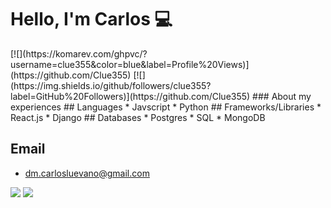 <p align="center">

# Hello, I'm Carlos 💻
</p>
[![](https://komarev.com/ghpvc/?username=clue355&color=blue&label=Profile%20Views)](https://github.com/Clue355)
[![](https://img.shields.io/github/followers/clue355?label=GitHub%20Followers)](https://github.com/Clue355)
### About my experiences
## Languages
* Javscript
* Python
## Frameworks/Libraries
* React.js
* Django
## Databases
* Postgres
* SQL
* MongoDB

## Email
* dm.carlosluevano@gmail.com

[![](https://img.shields.io/badge/linkedin-%230077B5.svg?&style=for-the-badge&logo=linkedin&logoColor=white0e76a8)](https://www.linkedin.com/in/carlos-luevano/)
[![](https://img.shields.io/badge/twitter-%230077B5.svg?&style=for-the-badge&logo=twitter&logoColor=white&color=00acee)](https://twitter.com/clue355) 
